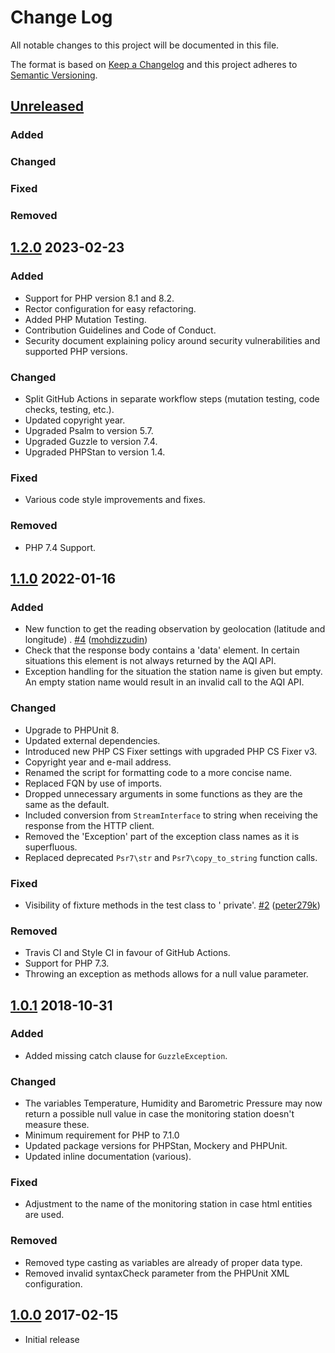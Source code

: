 # Change Log

All notable changes to this project will be documented in this file.

The format is based on [Keep a Changelog](http://keepachangelog.com/) and this project adheres
to [Semantic Versioning](http://semver.org).

## [Unreleased]

### Added

### Changed

### Fixed

### Removed

## [1.2.0] 2023-02-23

### Added

- Support for PHP version 8.1 and 8.2.
- Rector configuration for easy refactoring.
- Added PHP Mutation Testing.
- Contribution Guidelines and Code of Conduct.
- Security document explaining policy around security vulnerabilities and supported PHP versions.

### Changed

- Split GitHub Actions in separate workflow steps (mutation testing, code checks, testing, etc.).
- Updated copyright year.
- Upgraded Psalm to version 5.7.
- Upgraded Guzzle to version 7.4.
- Upgraded PHPStan to version 1.4.

### Fixed

- Various code style improvements and fixes.

### Removed

- PHP 7.4 Support.

## [1.1.0] 2022-01-16

### Added

- New function to get the reading observation by geolocation (latitude and longitude)
  . [\#4](https://github.com/azuyalabs/waqi/pull/4) ([mohdizzudin](https://github.com/mohdizzudin))
- Check that the response body contains a 'data' element. In certain situations this element is not always returned by
  the AQI API.
- Exception handling for the situation the station name is given but empty. An empty station name would result in an
  invalid call to the AQI API.

### Changed

- Upgrade to PHPUnit 8.
- Updated external dependencies.
- Introduced new PHP CS Fixer settings with upgraded PHP CS Fixer v3.
- Copyright year and e-mail address.
- Renamed the script for formatting code to a more concise name.
- Replaced FQN by use of imports.
- Dropped unnecessary arguments in some functions as they are the same as the default.
- Included conversion from `StreamInterface` to string when receiving the response from the HTTP client.
- Removed the 'Exception' part of the exception class names as it is superfluous.
- Replaced deprecated `Psr7\str` and `Psr7\copy_to_string` function calls.

### Fixed

- Visibility of fixture methods in the test class to '
  private'. [\#2](https://github.com/azuyalabs/waqi/pull/2) ([peter279k](https://github.com/peter279k))

### Removed

- Travis CI and Style CI in favour of GitHub Actions.
- Support for PHP 7.3.
- Throwing an exception as methods allows for a null value parameter.

## [1.0.1] 2018-10-31

### Added

- Added missing catch clause for `GuzzleException`.

### Changed

- The variables Temperature, Humidity and Barometric Pressure may now return a possible null value in case the
  monitoring station doesn't measure these.
- Minimum requirement for PHP to 7.1.0
- Updated package versions for PHPStan, Mockery and PHPUnit.
- Updated inline documentation (various).

### Fixed

- Adjustment to the name of the monitoring station in case html entities are used.

### Removed

- Removed type casting as variables are already of proper data type.
- Removed invalid syntaxCheck parameter from the PHPUnit XML configuration.

## [1.0.0] 2017-02-15

- Initial release

[Unreleased]: https://github.com/azuyalabs/waqi/compare/1.2.0...HEAD

[1.2.0]: https://github.com/azuyalabs/waqi/compare/1.1.0...1.2.0

[1.1.0]: https://github.com/azuyalabs/waqi/compare/1.0.1...1.1.0

[1.0.1]: https://github.com/azuyalabs/waqi/compare/1.0.0...1.0.1

[1.0.0]: https://github.com/azuyalabs/waqi/releases/tag/1.0.0
